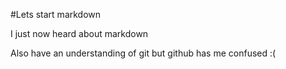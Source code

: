 #Lets start markdown

I just now heard about markdown

Also have an understanding of git but github has me confused :(
